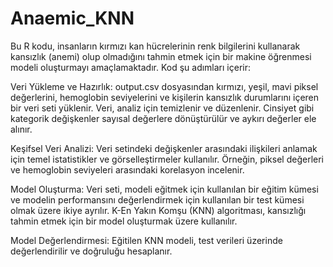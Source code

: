 # Anaemic_KNN
Bu R kodu, insanların kırmızı kan hücrelerinin renk bilgilerini kullanarak kansızlık (anemi) olup olmadığını tahmin etmek için bir makine öğrenmesi modeli oluşturmayı amaçlamaktadır.
Kod şu adımları içerir:

Veri Yükleme ve Hazırlık: output.csv dosyasından kırmızı, yeşil, mavi piksel değerlerini, hemoglobin seviyelerini ve kişilerin kansızlık durumlarını içeren bir veri seti yüklenir. Veri, analiz için temizlenir ve düzenlenir. Cinsiyet gibi kategorik değişkenler sayısal değerlere dönüştürülür ve aykırı değerler ele alınır.

Keşifsel Veri Analizi: Veri setindeki değişkenler arasındaki ilişkileri anlamak için temel istatistikler ve görselleştirmeler kullanılır. Örneğin, piksel değerleri ve hemoglobin seviyeleri arasındaki korelasyon incelenir.

Model Oluşturma: Veri seti, modeli eğitmek için kullanılan bir eğitim kümesi ve modelin performansını değerlendirmek için kullanılan bir test kümesi olmak üzere ikiye ayrılır. K-En Yakın Komşu (KNN) algoritması, kansızlığı tahmin etmek için bir model oluşturmak üzere kullanılır.

Model Değerlendirmesi: Eğitilen KNN modeli, test verileri üzerinde değerlendirilir ve doğruluğu hesaplanır.
